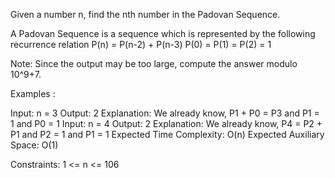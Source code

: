 Given a number n, find the nth number in the Padovan Sequence.

A Padovan Sequence is a sequence which is represented by the following recurrence relation
P(n) = P(n-2) + P(n-3)
P(0) = P(1) = P(2) = 1

Note: Since the output may be too large, compute the answer modulo 10^9+7.

Examples :

Input: n = 3
Output: 2
Explanation: We already know, P1 + P0 = P3 and P1 = 1 and P0 = 1
Input: n = 4
Output: 2
Explanation: We already know, P4  = P2 + P1 and P2 = 1 and P1 = 1
Expected Time Complexity: O(n)
Expected Auxiliary Space: O(1)

Constraints:
1 <= n <= 106

